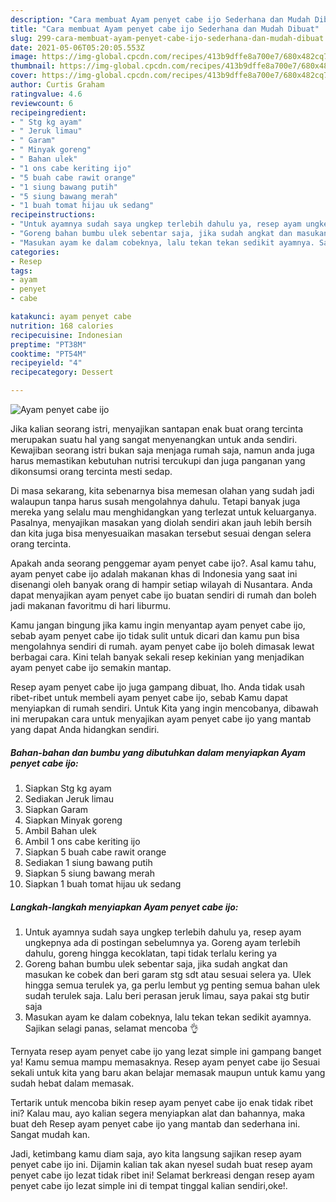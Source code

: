 ```yaml
---
description: "Cara membuat Ayam penyet cabe ijo Sederhana dan Mudah Dibuat"
title: "Cara membuat Ayam penyet cabe ijo Sederhana dan Mudah Dibuat"
slug: 299-cara-membuat-ayam-penyet-cabe-ijo-sederhana-dan-mudah-dibuat
date: 2021-05-06T05:20:05.553Z
image: https://img-global.cpcdn.com/recipes/413b9dffe8a700e7/680x482cq70/ayam-penyet-cabe-ijo-foto-resep-utama.jpg
thumbnail: https://img-global.cpcdn.com/recipes/413b9dffe8a700e7/680x482cq70/ayam-penyet-cabe-ijo-foto-resep-utama.jpg
cover: https://img-global.cpcdn.com/recipes/413b9dffe8a700e7/680x482cq70/ayam-penyet-cabe-ijo-foto-resep-utama.jpg
author: Curtis Graham
ratingvalue: 4.6
reviewcount: 6
recipeingredient:
- " Stg kg ayam"
- " Jeruk limau"
- " Garam"
- " Minyak goreng"
- " Bahan ulek"
- "1 ons cabe keriting ijo"
- "5 buah cabe rawit orange"
- "1 siung bawang putih"
- "5 siung bawang merah"
- "1 buah tomat hijau uk sedang"
recipeinstructions:
- "Untuk ayamnya sudah saya ungkep terlebih dahulu ya, resep ayam ungkepnya ada di postingan sebelumnya ya. Goreng ayam terlebih dahulu, goreng hingga kecoklatan, tapi tidak terlalu kering ya"
- "Goreng bahan bumbu ulek sebentar saja, jika sudah angkat dan masukan ke cobek dan beri garam stg sdt atau sesuai selera ya. Ulek hingga semua terulek ya, ga perlu lembut yg penting semua bahan ulek sudah terulek saja. Lalu beri perasan jeruk limau, saya pakai stg butir saja"
- "Masukan ayam ke dalam cobeknya, lalu tekan tekan sedikit ayamnya. Sajikan selagi panas, selamat mencoba 👌"
categories:
- Resep
tags:
- ayam
- penyet
- cabe

katakunci: ayam penyet cabe 
nutrition: 168 calories
recipecuisine: Indonesian
preptime: "PT38M"
cooktime: "PT54M"
recipeyield: "4"
recipecategory: Dessert

---
```



![Ayam penyet cabe ijo](https://img-global.cpcdn.com/recipes/413b9dffe8a700e7/680x482cq70/ayam-penyet-cabe-ijo-foto-resep-utama.jpg)

Jika kalian seorang istri, menyajikan santapan enak buat orang tercinta merupakan suatu hal yang sangat menyenangkan untuk anda sendiri. Kewajiban seorang istri bukan saja menjaga rumah saja, namun anda juga harus memastikan kebutuhan nutrisi tercukupi dan juga panganan yang dikonsumsi orang tercinta mesti sedap.

Di masa  sekarang, kita sebenarnya bisa memesan olahan yang sudah jadi walaupun tanpa harus susah mengolahnya dahulu. Tetapi banyak juga mereka yang selalu mau menghidangkan yang terlezat untuk keluarganya. Pasalnya, menyajikan masakan yang diolah sendiri akan jauh lebih bersih dan kita juga bisa menyesuaikan masakan tersebut sesuai dengan selera orang tercinta. 



Apakah anda seorang penggemar ayam penyet cabe ijo?. Asal kamu tahu, ayam penyet cabe ijo adalah makanan khas di Indonesia yang saat ini disenangi oleh banyak orang di hampir setiap wilayah di Nusantara. Anda dapat menyajikan ayam penyet cabe ijo buatan sendiri di rumah dan boleh jadi makanan favoritmu di hari liburmu.

Kamu jangan bingung jika kamu ingin menyantap ayam penyet cabe ijo, sebab ayam penyet cabe ijo tidak sulit untuk dicari dan kamu pun bisa mengolahnya sendiri di rumah. ayam penyet cabe ijo boleh dimasak lewat berbagai cara. Kini telah banyak sekali resep kekinian yang menjadikan ayam penyet cabe ijo semakin mantap.

Resep ayam penyet cabe ijo juga gampang dibuat, lho. Anda tidak usah ribet-ribet untuk membeli ayam penyet cabe ijo, sebab Kamu dapat menyiapkan di rumah sendiri. Untuk Kita yang ingin mencobanya, dibawah ini merupakan cara untuk menyajikan ayam penyet cabe ijo yang mantab yang dapat Anda hidangkan sendiri.

<!--inarticleads1-->

##### Bahan-bahan dan bumbu yang dibutuhkan dalam menyiapkan Ayam penyet cabe ijo:

1. Siapkan  Stg kg ayam
1. Sediakan  Jeruk limau
1. Siapkan  Garam
1. Siapkan  Minyak goreng
1. Ambil  Bahan ulek
1. Ambil 1 ons cabe keriting ijo
1. Siapkan 5 buah cabe rawit orange
1. Sediakan 1 siung bawang putih
1. Siapkan 5 siung bawang merah
1. Siapkan 1 buah tomat hijau uk sedang




<!--inarticleads2-->

##### Langkah-langkah menyiapkan Ayam penyet cabe ijo:

1. Untuk ayamnya sudah saya ungkep terlebih dahulu ya, resep ayam ungkepnya ada di postingan sebelumnya ya. Goreng ayam terlebih dahulu, goreng hingga kecoklatan, tapi tidak terlalu kering ya
1. Goreng bahan bumbu ulek sebentar saja, jika sudah angkat dan masukan ke cobek dan beri garam stg sdt atau sesuai selera ya. Ulek hingga semua terulek ya, ga perlu lembut yg penting semua bahan ulek sudah terulek saja. Lalu beri perasan jeruk limau, saya pakai stg butir saja
1. Masukan ayam ke dalam cobeknya, lalu tekan tekan sedikit ayamnya. Sajikan selagi panas, selamat mencoba 👌




Ternyata resep ayam penyet cabe ijo yang lezat simple ini gampang banget ya! Kamu semua mampu memasaknya. Resep ayam penyet cabe ijo Sesuai sekali untuk kita yang baru akan belajar memasak maupun untuk kamu yang sudah hebat dalam memasak.

Tertarik untuk mencoba bikin resep ayam penyet cabe ijo enak tidak ribet ini? Kalau mau, ayo kalian segera menyiapkan alat dan bahannya, maka buat deh Resep ayam penyet cabe ijo yang mantab dan sederhana ini. Sangat mudah kan. 

Jadi, ketimbang kamu diam saja, ayo kita langsung sajikan resep ayam penyet cabe ijo ini. Dijamin kalian tak akan nyesel sudah buat resep ayam penyet cabe ijo lezat tidak ribet ini! Selamat berkreasi dengan resep ayam penyet cabe ijo lezat simple ini di tempat tinggal kalian sendiri,oke!.

